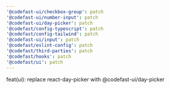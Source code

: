 ```yaml
---
'@codefast-ui/checkbox-group': patch
'@codefast-ui/number-input': patch
'@codefast-ui/day-picker': patch
'@codefast/config-typescript': patch
'@codefast/config-tailwind': patch
'@codefast-ui/input': patch
'@codefast/eslint-config': patch
'@codefast/third-parties': patch
'@codefast/hooks': patch
'@codefast/ui': patch
---
```


feat(ui): replace react-day-picker with @codefast-ui/day-picker
